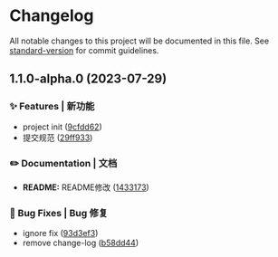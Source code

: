 # Changelog

All notable changes to this project will be documented in this file. See [standard-version](https://github.com/conventional-changelog/standard-version) for commit guidelines.

## 1.1.0-alpha.0 (2023-07-29)


### ✨ Features | 新功能

* project init ([9cfdd62](https://github.com/package-graph/package-graph-tools/commit/9cfdd62bddd8fe9ca5d865733852a50781116f21))
* 提交规范 ([29ff933](https://github.com/package-graph/package-graph-tools/commit/29ff933fca82a0e0bf4693bb22c544ddceef82a8))


### ✏️ Documentation | 文档

* **README:** README修改 ([1433173](https://github.com/package-graph/package-graph-tools/commit/143317309919d5e25cca2e51283f7aff8138bcdd))


### 🐛 Bug Fixes | Bug 修复

* ignore fix ([93d3ef3](https://github.com/package-graph/package-graph-tools/commit/93d3ef33ac2a268917b75ec743c9c549c49e477a))
* remove change-log ([b58dd44](https://github.com/package-graph/package-graph-tools/commit/b58dd448fc3e51024402932d3f54940bc0324108))
